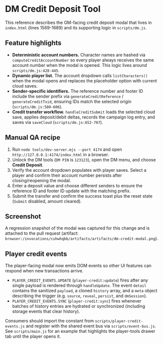 # DM Credit Deposit Tool

This reference describes the GM-facing credit deposit modal that lives in `index.html`
(lines 1569-1689) and its supporting logic in `scripts/dm.js`.

## Feature highlights

- **Deterministic account numbers.** Character names are hashed via
  `computeCreditAccountNumber` so every player always receives the same account
  number when the modal is opened. This logic lives around `scripts/dm.js:428-445`.
- **Dynamic player list.** The account dropdown calls `listCharacters()` when the
  modal opens and replaces the placeholder option with current cloud saves.
- **Sender-specific identifiers.** The reference number and footer ID include the
  sender prefix via `generateCreditReference` / `generateCreditTxid`, ensuring IDs
  match the selected origin (`scripts/dm.js:580-606`).
- **Credit transfer workflow.** `handleCreditSubmit` loads the selected cloud save,
  applies deposit/debit deltas, records the campaign log entry, and saves via
  `saveCloud` (`scripts/dm.js:652-707`).

## Manual QA recipe

1. Run `node tools/dev-server.mjs --port 4174` and open `http://127.0.0.1:4174/index.html` in a browser.
2. Unlock the DM tools (`DM PIN` is `123123`), open the DM menu, and choose
   **Credit Deposit**.
3. Verify the account dropdown populates with player saves. Select a player and confirm
   their account number persists after closing/reopening the modal.
4. Enter a deposit value and choose different senders to ensure the reference ID and footer ID
   update with the matching prefix.
5. Submit the transfer and confirm the success toast plus the reset state (`Submit` disabled,
   amount cleared).

## Screenshot

A regression snapshot of the modal was captured for this change and is attached to the pull
request (artifact: `browser:/invocations/cuhwhqbb/artifacts/artifacts/dm-credit-modal.png`).

## Player credit events

The player-facing modal now emits DOM events so other UI features can respond when new
transactions arrive.

- `PLAYER_CREDIT_EVENTS.UPDATE` (`player-credit:update`) fires after any single payload is
  rendered through `handleUpdate`. The event `detail` contains the sanitized `payload`, a
  cloned `history` array, and a `meta` object describing the trigger (e.g. `source`, `reveal`,
  `persist`, and `dmSession`).
- `PLAYER_CREDIT_EVENTS.SYNC` (`player-credit:sync`) fires whenever batches of history entries
  are hydrated or synchronized (including storage events that clear history).

Consumers should import the constant from `scripts/player-credit-events.js` and register
with the shared event bus via `scripts/event-bus.js`. See `scripts/main.js` for an
example that highlights the player-tools drawer tab until the player opens it.
